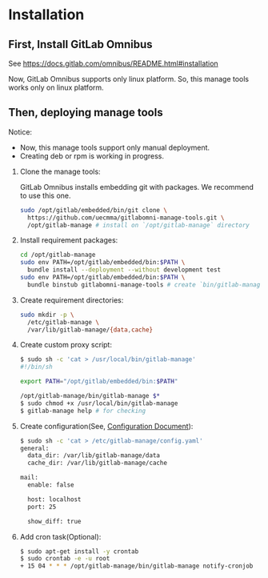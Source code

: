 # Installation

## First, Install GitLab Omnibus

See https://docs.gitlab.com/omnibus/README.html#installation

Now, GitLab Omnibus supports only linux platform.
So, this manage tools works only on linux platform.

## Then, deploying manage tools

Notice:
* Now, this manage tools support only manual deployment.
* Creating deb or rpm is working in progress.

1. Clone the manage tools:

    GitLab Omnibus installs embedding git with packages.
    We recommend to use this one.

    ```bash
    sudo /opt/gitlab/embedded/bin/git clone \
      https://github.com/uecmma/gitlabomni-manage-tools.git \
      /opt/gitlab-manage # install on `/opt/gitlab-manage` directory
    ```

2. Install requirement packages:

    ```bash
    cd /opt/gitlab-manage
    sudo env PATH=/opt/gitlab/embedded/bin:$PATH \
      bundle install --deployment --without development test
    sudo env PATH=/opt/gitlab/embedded/bin:$PATH \
      bundle binstub gitlabomni-manage-tools # create `bin/gitlab-manage` script
    ```

3. Create requirement directories:

    ```bash
    sudo mkdir -p \
      /etc/gitlab-manage \
      /var/lib/gitlab-manage/{data,cache}
    ```

4. Create custom proxy script:

    ```bash
    $ sudo sh -c 'cat > /usr/local/bin/gitlab-manage'
    #!/bin/sh

    export PATH="/opt/gitlab/embedded/bin:$PATH"

    /opt/gitlab-manage/bin/gitlab-manage $*
    $ sudo chmod +x /usr/local/bin/gitlab-manage
    $ gitlab-manage help # for checking
    ```

5. Create configuration(See, [Configuration Document](Configuration.md)):

    ```bash
    $ sudo sh -c 'cat > /etc/gitlab-manage/config.yaml'
    general:
      data_dir: /var/lib/gitlab-manage/data
      cache_dir: /var/lib/gitlab-manage/cache

    mail:
      enable: false

      host: localhost
      port: 25

      show_diff: true
    ```

6. Add cron task(Optional):

    ```bash
    $ sudo apt-get install -y crontab
    $ sudo crontab -e -u root
    + 15 04 * * * /opt/gitlab-manage/bin/gitlab-manage notify-cronjob
    ```
